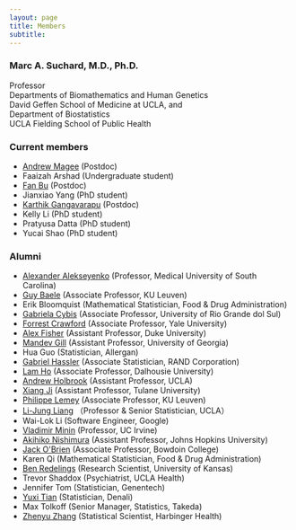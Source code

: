```yaml
---
layout: page
title: Members
subtitle: 
---
```


### Marc A. Suchard, M.D., Ph.D.
Professor\
Departments of Biomathematics and Human Genetics\
David Geffen School of Medicine at UCLA, and\
Department of Biostatistics\
UCLA Fielding School of Public Health

### Current members
  * [Andrew Magee](https://afmagee.github.io/) (Postdoc) <a href="https://github.com/afmagee" target="_blank"><i class="fa-brands fa-github"></i></a>
  * Faaizah Arshad (Undergraduate student) 
  * [Fan Bu](https://fanbu1995.github.io/) (Postdoc) <a href="https://github.com/fanbu1995" target="_blank"><i class="fa-brands fa-github"></i></a>
  * Jianxiao Yang (PhD student) <a href="https://github.com/jianxiaoyang" target="_blank"><i class="fa-brands fa-github"></i></a>
  * [Karthik Gangavarapu](https://gkarthik.com/) (Postdoc) <a href="https://github.com/afmagee" target="_blank"><i class="fa-brands fa-github"></i></a>
  * Kelly Li (PhD student)
  * Pratyusa Datta (PhD student)
  * Yucai Shao (PhD student) <a href="https://github.com/yucais" target="_blank"><i class="fa-brands fa-github"></i></a>

### Alumni
  * [Alexander Alekseyenko](https://education.musc.edu/MUSCApps/facultydirectory/Alekseyenko-Alexander) (Professor, Medical University of South Carolina)
  * [Guy Baele](https://rega.kuleuven.be/cev/ecv/lab-members/GuyBaele.html) (Associate Professor, KU Leuven)
  * Erik Bloomquist (Mathematical Statistician, Food & Drug Administration)
  * [Gabriela Cybis](https://scholar.google.com/citations?user=Q65X1QIAAAAJ&hl=en) (Associate Professor, University of Rio Grande dol Sul)
  * [Forrest Crawford](http://www.crawfordlab.io/cv/) (Associate Professor, Yale University)  
  * [Alex Fisher](https://stat.duke.edu/alexander-fisher) (Assistant Professor, Duke University)
  * [Mandev Gill](https://www.ceid.uga.edu/2022/09/01/mandev-gill/) (Assistant Professor, University of Georgia)
  * Hua Guo (Statistician, Allergan)
  * [Gabriel Hassler](https://scholar.google.com/citations?user=izg6h1MAAAAJ&hl=en) (Associate Statistician, RAND Corporation)
  * [Lam Ho](https://sites.google.com/site/lamho86/home) (Associate Professor, Dalhousie University)  
  * [Andrew Holbrook](https://andrewjholbrook.github.io/) (Assistant Professor, UCLA)
  * [Xiang Ji](https://xiang-ji-ncsu.github.io/) (Assistant Professor, Tulane University)  
  * [Philippe Lemey](https://rega.kuleuven.be/cev/ecv/evolutionary-and-computational-virology-publications/00036765) (Associate Professor, KU Leuven)
  * [Li-Jung Liang](https://bioscience.ucla.edu/people/li-jung-liang/) （Professor & Senior Statistician, UCLA）    
  * Wai-Lok Li (Software Engineer, Google)
  * [Vladimir Minin](https://vnminin.github.io/) (Professor, UC Irvine)    
  * [Akihiko Nishimura](https://aki-nishimura.github.io/) (Assistant Professor, Johns Hopkins University) 
  * [Jack O'Brien](https://www.bowdoin.edu/profiles/faculty/jobrien/index.html) (Associate Professor, Bowdoin College)
  * Karen Qi (Mathematical Statistician, Food & Drug Administration)
  * [Ben Redelings](http://ben-redelings.org) (Research Scientist, University of Kansas)
  * Trevor Shaddox (Psychiatrist, UCLA Health)
  * Jennifer Tom (Statistician, Genentech)   
  * [Yuxi Tian](https://scholar.google.com/citations?hl=en&user=c7r-v8MAAAAJ) (Statistician, Denali)
  * Max Tolkoff (Senior Manager, Statistics, Takeda)
  * [Zhenyu Zhang](https://sites.google.com/view/zhenyuzhang) (Statistical Scientist, Harbinger Health)
  
